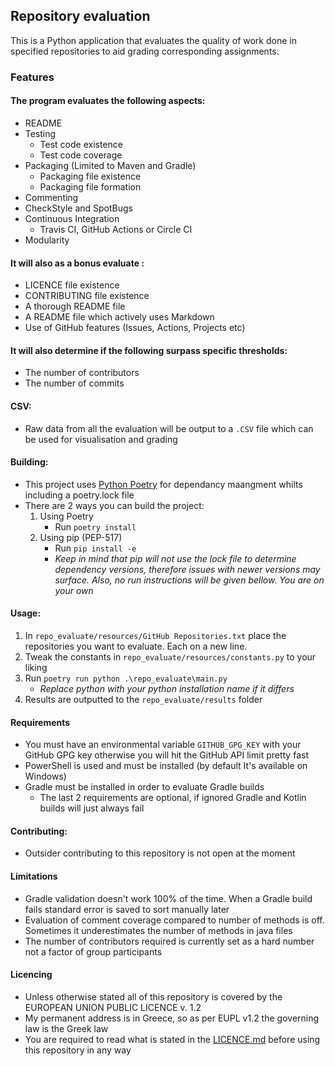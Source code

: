 ## Repository evaluation
This is a Python application that evaluates the quality of work done in specified repositories to aid grading corresponding assignments.

### Features

#### The program evaluates the following aspects:

- README
- Testing
    * Test code existence
    * Test code coverage
- Packaging (Limited to Maven and Gradle)
    * Packaging file existence
    * Packaging file formation
- Commenting
- CheckStyle and SpotBugs
- Continuous Integration
    * Travis CI, GitHub Actions or Circle CI
- Modularity

#### It will also as a bonus evaluate :

* LICENCE file existence
* CONTRIBUTING file existence
* A thorough README file
* A README file which actively uses Markdown
* Use of GitHub features (Issues, Actions, Projects etc)

#### It will also determine if the following surpass specific thresholds:

* The number of contributors
* The number of commits

#### CSV:

- Raw data from all the evaluation will be output to a `.CSV` file which can be used for visualisation and grading

#### Building:

- This project uses [Python Poetry](https://python-poetry.org/) for dependancy maangment whilts including a poetry.lock file
- There are 2 ways you can build the project:
  1) Using Poetry
     - Run `poetry install`
  2) Using pip (PEP-517)
     - Run `pip install -e`
     - _Keep in mind that pip will not use the lock file to determine dependency versions, therefore issues with newer versions may surface. Also, no run instructions will be given bellow. You are on your own_


#### Usage:

1) In `repo_evaluate/resources/GitHub Repositories.txt`  place the repositories you want to evaluate. Each on a new line.
2) Tweak the constants in `repo_evaluate/resources/constants.py` to your liking
3) Run `poetry run python .\repo_evaluate\main.py`
    * _Replace python with your python installation name if it differs_
4) Results are outputted to the `repo_evaluate/results` folder

#### Requirements

- You must have an environmental variable `GITHUB_GPG_KEY` with your GitHub GPG key otherwise you will hit the GitHub
  API limit pretty fast
- PowerShell is used and must be installed (by default It's available on Windows)
- Gradle must be installed in order to evaluate Gradle builds
  - The last 2 requirements are optional, if ignored Gradle and Kotlin builds will just always fail

#### Contributing:

- Outsider contributing to this repository is not open at the moment

#### Limitations

- Gradle validation doesn't work 100% of the time. When a Gradle build fails standard error is saved to sort manually
  later
- Evaluation of comment coverage compared to number of methods is off. Sometimes it underestimates the number of methods
  in java files
- The number of contributors required is currently set as a hard number not a factor of group participants

#### Licencing

- Unless otherwise stated all of this repository is covered by the EUROPEAN UNION PUBLIC LICENCE v. 1.2
- My permanent address is in Greece, so as per EUPL v1.2 the governing law is the Greek law
- You are required to read what is stated in
  the [LICENCE.md](https://github.com/panos1b/Vathmologia_Ergasion/blob/master/docs/LICENSE.md) before using this
  repository
  in any way
